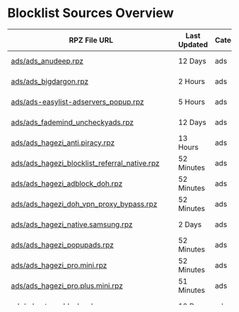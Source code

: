 # Blocklist Sources Overview

| RPZ File URL | Last Updated | Category | Entries | Size | Status | Source URL | License |
|--------------|--------------|----------|---------|------|--------|------------|---------|
| [ads/ads_anudeep.rpz](https://raw.githubusercontent.com/twitOne/RPZ-Blocklists/main/ads/ads_anudeep.rpz) | 12 Days | ads | 42348 | 2.7 MB | No Updates | [AnudeepND](https://raw.githubusercontent.com/anudeepND/blacklist/master/adservers.txt) | MIT (https://github.com/anudeepND/blacklist/blob/master/LICENSE) |
| [ads/ads_bigdargon.rpz](https://raw.githubusercontent.com/twitOne/RPZ-Blocklists/main/ads/ads_bigdargon.rpz) | 2 Hours | ads | 37690 | 1.0 MB | No Updates | [BigDargon](https://raw.githubusercontent.com/bigdargon/hostsVN/master/hosts) | MIT (https://github.com/bigdargon/hostsVN/blob/master/LICENSE) |
| [ads/ads-easylist-adservers_popup.rpz](https://raw.githubusercontent.com/twitOne/RPZ-Blocklists/main/ads/ads-easylist-adservers_popup.rpz) | 5 Hours | ads | 6332 | 155.2 KB | No Updates | [easylist](https://raw.githubusercontent.com/easylist/easylist/master/easylist/easylist_adservers_popup.txt) | GPLv3 (https://easylist.to/pages/licence.html) |
| [ads/ads_fademind_uncheckyads.rpz](https://raw.githubusercontent.com/twitOne/RPZ-Blocklists/main/ads/ads_fademind_uncheckyads.rpz) | 12 Days | ads | 9 | 1.2 KB | No Updates | [FadeMind](https://raw.githubusercontent.com/FadeMind/hosts.extras/master/UncheckyAds/hosts) | MIT (https://github.com/FadeMind/hosts.extras/blob/master/LICENSE) |
| [ads/ads_hagezi_anti.piracy.rpz](https://raw.githubusercontent.com/twitOne/RPZ-Blocklists/main/ads/ads_hagezi_anti.piracy.rpz) | 13 Hours | ads | 20196 | 481.3 KB | No Updates | [Hagezi DNS Blocklists](https://raw.githubusercontent.com/hagezi/dns-blocklists/main/adblock/anti.piracy.txt) | GPLv3 (https://github.com/hagezi/dns-blocklists/blob/main/LICENSE) |
| [ads/ads_hagezi_blocklist_referral_native.rpz](https://raw.githubusercontent.com/twitOne/RPZ-Blocklists/main/ads/ads_hagezi_blocklist_referral_native.rpz) | 52 Minutes | ads | 3530 | 97.9 KB | No Updates | [Hagezi DNS Blocklists](https://raw.githubusercontent.com/hagezi/dns-blocklists/main/adblock/blocklist-referral-native.txt) | GPLv3 (https://github.com/hagezi/dns-blocklists/blob/main/LICENSE) |
| [ads/ads_hagezi_adblock_doh.rpz](https://raw.githubusercontent.com/twitOne/RPZ-Blocklists/main/ads/ads_hagezi_adblock_doh.rpz) | 52 Minutes | ads | 2876 | 75.8 KB | No Updates | [Hagezi DNS Blocklists](https://raw.githubusercontent.com/hagezi/dns-blocklists/main/adblock/doh.txt) | GPLv3 (https://github.com/hagezi/dns-blocklists/blob/main/LICENSE) |
| [ads/ads_hagezi_doh_vpn_proxy_bypass.rpz](https://raw.githubusercontent.com/twitOne/RPZ-Blocklists/main/ads/ads_hagezi_doh_vpn_proxy_bypass.rpz) | 52 Minutes | ads | 10050 | 287.7 KB | No Updates | [Hagezi DNS Blocklists](https://raw.githubusercontent.com/hagezi/dns-blocklists/main/adblock/doh-vpn-proxy-bypass.txt) | GPLv3 (https://github.com/hagezi/dns-blocklists/blob/main/LICENSE) |
| [ads/ads_hagezi_native.samsung.rpz](https://raw.githubusercontent.com/twitOne/RPZ-Blocklists/main/ads/ads_hagezi_native.samsung.rpz) | 2 Days | ads | 390 | 15.4 KB | No Updates | [Hagezi DNS Blocklists](https://raw.githubusercontent.com/hagezi/dns-blocklists/main/adblock/native.samsung.txt) | GPLv3 (https://github.com/hagezi/dns-blocklists/blob/main/LICENSE) |
| [ads/ads_hagezi_popupads.rpz](https://raw.githubusercontent.com/twitOne/RPZ-Blocklists/main/ads/ads_hagezi_popupads.rpz) | 52 Minutes | ads | 208160 | 5.2 MB | No Updates | [Hagezi DNS Blocklists](https://raw.githubusercontent.com/hagezi/dns-blocklists/main/adblock/popupads.txt) | GPLv3 (https://github.com/hagezi/dns-blocklists/blob/main/LICENSE) |
| [ads/ads_hagezi_pro.mini.rpz](https://raw.githubusercontent.com/twitOne/RPZ-Blocklists/main/ads/ads_hagezi_pro.mini.rpz) | 52 Minutes | ads | 175198 | 4.5 MB | No Updates | [Hagezi DNS Blocklists](https://raw.githubusercontent.com/hagezi/dns-blocklists/main/adblock/pro.mini.txt) | GPLv3 (https://github.com/hagezi/dns-blocklists/blob/main/LICENSE) |
| [ads/ads_hagezi_pro.plus.mini.rpz](https://raw.githubusercontent.com/twitOne/RPZ-Blocklists/main/ads/ads_hagezi_pro.plus.mini.rpz) | 51 Minutes | ads | 203086 | 5.3 MB | No Updates | [Hagezi DNS Blocklists](https://raw.githubusercontent.com/hagezi/dns-blocklists/main/adblock/pro.plus.mini.txt) | GPLv3 (https://github.com/hagezi/dns-blocklists/blob/main/LICENSE) |
| [ads/ads_stevenblack_adaway.rpz](https://raw.githubusercontent.com/twitOne/RPZ-Blocklists/main/ads/ads_stevenblack_adaway.rpz) | 12 Days | ads | 7333 | 480.9 KB | No Updates | [StevenBlack](https://raw.githubusercontent.com/StevenBlack/hosts/master/data/adaway.org/hosts) | MIT (https://github.com/StevenBlack/hosts/blob/master/LICENSE) |
| [ads/ads_disconnect_simple_ad.rpz](https://raw.githubusercontent.com/twitOne/RPZ-Blocklists/main/ads/ads_disconnect_simple_ad.rpz) | 30+ Days | ads | 2701 | 133.2 KB | Outdated | [Disconnect](https://s3.amazonaws.com/lists.disconnect.me/simple_ad.txt) | GPLv3 (https://github.com/disconnectme/disconnect/blob/master/LICENSE) |
| [ads/ads_adguarddns.rpz](https://raw.githubusercontent.com/twitOne/RPZ-Blocklists/main/ads/ads_adguarddns.rpz) | 2 Days | ads | 226828 | 6.3 MB | No Updates | [AdGuard DNS Filter](https://v.firebog.net/hosts/AdguardDNS.txt) | GPLv3 (https://github.com/AdguardTeam/AdGuardSDNSFilter/blob/master/LICENSE) |
| [ads/ads_admiral.rpz](https://raw.githubusercontent.com/twitOne/RPZ-Blocklists/main/ads/ads_admiral.rpz) | 30+ Days | ads | 1747 | 90.5 KB | Outdated | [LanikSJ](https://v.firebog.net/hosts/Admiral.txt) | MIT (https://github.com/LanikSJ/ubo-filters/blob/main/LICENSE) |
| [ads/ads_easylist.rpz](https://raw.githubusercontent.com/twitOne/RPZ-Blocklists/main/ads/ads_easylist.rpz) | 2 Days | ads | 63446 | 1.6 MB | No Updates | [EasyList](https://v.firebog.net/hosts/Easylist.txt) | GPLv3 (https://easylist.to/pages/licence.html), CC BY-SA (https://creativecommons.org/licenses/by-sa/3.0/) |
| [ads/ads_prigent_ads.rpz](https://raw.githubusercontent.com/twitOne/RPZ-Blocklists/main/ads/ads_prigent_ads.rpz) | 3 Days | ads | 8540 | 213.3 KB | No Updates | [Fabrice Prigent via Firebog](https://v.firebog.net/hosts/Prigent-Ads.txt) | [CC BY-SA (assumed)](https://dsi.ut-capitole.fr/blacklists/) |
| [malware/malware_notrack.rpz](https://raw.githubusercontent.com/twitOne/RPZ-Blocklists/main/malware/malware_notrack.rpz) | 1 Days | malware | 304 | 8.1 KB | No Updates | [Quidsup](https://gitlab.com/quidsup/notrack-blocklists/raw/master/notrack-malware.txt) | GPLv3 (https://gitlab.com/quidsup/notrack-blocklists/-/blob/master/LICENSE) |
| [malware/malware_cyberhost.rpz](https://raw.githubusercontent.com/twitOne/RPZ-Blocklists/main/malware/malware_cyberhost.rpz) | 1 Hours | malware | 32008 | 928.0 KB | No Updates | [Cyberhost UK](https://lists.cyberhost.uk/malware.txt) | CC BY-SA 4.0 (https://creativecommons.org/licenses/by-sa/4.0/) |
| [malware/malware_malware-filter-urlhaus-lite.rpz](https://raw.githubusercontent.com/twitOne/RPZ-Blocklists/main/malware/malware_malware-filter-urlhaus-lite.rpz) | 9 Hours | malware | 1228 | 35.8 KB | No Updates | [malware-filter](https://malware-filter.gitlab.io/malware-filter/urlhaus-filter-hosts-online.txt) | MIT (https://gitlab.com/malware-filter/urlhaus-filter/-/blob/main/LICENSE) |
| [malware/malware_adfilt.rpz](https://raw.githubusercontent.com/twitOne/RPZ-Blocklists/main/malware/malware_adfilt.rpz) | 5 Days | malware | 61706 | 1.7 MB | No Updates | [DandelionSprout](https://raw.githubusercontent.com/DandelionSprout/adfilt/master/Alternate%20versions%20Anti-Malware%20List/AntiMalwareHosts.txt) | Dandelicence (https://github.com/DandelionSprout/Dandelicence) |
| [malware/malware_fademind_risk.rpz](https://raw.githubusercontent.com/twitOne/RPZ-Blocklists/main/malware/malware_fademind_risk.rpz) | 12 Days | malware | 2189 | 118.5 KB | No Updates | [FadeMind](https://raw.githubusercontent.com/FadeMind/hosts.extras/master/add.Risk/hosts) | MIT (https://github.com/FadeMind/hosts.extras/blob/master/LICENSE) |
| [malware/malware_fademind_spam.rpz](https://raw.githubusercontent.com/twitOne/RPZ-Blocklists/main/malware/malware_fademind_spam.rpz) | 12 Days | malware | 57 | 4.0 KB | No Updates | [FadeMind](https://raw.githubusercontent.com/FadeMind/hosts.extras/master/add.Spam/hosts) | MIT (https://github.com/FadeMind/hosts.extras/blob/master/LICENSE) |
| [malware/malware_hagezi_domains_doh.rpz](https://raw.githubusercontent.com/twitOne/RPZ-Blocklists/main/malware/malware_hagezi_domains_doh.rpz) | 51 Minutes | malware | 3198 | 85.3 KB | No Updates | [Hagezi DNS Blocklists](https://raw.githubusercontent.com/hagezi/dns-blocklists/main/domains/doh.txt) | GPLv3 (https://github.com/hagezi/dns-blocklists/blob/main/LICENSE) |
| [malware/malware_hagezi_native_amazon.rpz](https://raw.githubusercontent.com/twitOne/RPZ-Blocklists/main/malware/malware_hagezi_native_amazon.rpz) | 2 Days | malware | 1194 | 52.7 KB | No Updates | [Hagezi DNS Blocklists](https://raw.githubusercontent.com/hagezi/dns-blocklists/main/domains/native.amazon.txt) | GPLv3 (https://github.com/hagezi/dns-blocklists/blob/main/LICENSE) |
| [malware/malware_hagezi_native_apple.rpz](https://raw.githubusercontent.com/twitOne/RPZ-Blocklists/main/malware/malware_hagezi_native_apple.rpz) | 12 Days | malware | 290 | 23.7 KB | No Updates | [Hagezi DNS Blocklists](https://raw.githubusercontent.com/hagezi/dns-blocklists/main/domains/native.apple.txt) | GPLv3 (https://github.com/hagezi/dns-blocklists/blob/main/LICENSE) |
| [malware/malware_hagezi_native_huawei.rpz](https://raw.githubusercontent.com/twitOne/RPZ-Blocklists/main/malware/malware_hagezi_native_huawei.rpz) | 9 Days | malware | 151 | 15.0 KB | No Updates | [Hagezi DNS Blocklists](https://raw.githubusercontent.com/hagezi/dns-blocklists/main/domains/native.huawei.txt) | GPLv3 (https://github.com/hagezi/dns-blocklists/blob/main/LICENSE) |
| [malware/malware_kadhosts.rpz](https://raw.githubusercontent.com/twitOne/RPZ-Blocklists/main/malware/malware_kadhosts.rpz) | 51 Minutes | malware | 411444 | 12.1 MB | No Updates | [PolishFiltersTeam](https://raw.githubusercontent.com/PolishFiltersTeam/KADhosts/master/KADhosts.txt) | GPLv3 (https://github.com/PolishFiltersTeam/KADhosts/blob/master/LICENSE) |
| [malware/malware_spam404.rpz](https://raw.githubusercontent.com/twitOne/RPZ-Blocklists/main/malware/malware_spam404.rpz) | 12 Days | malware | 8141 | 430.1 KB | No Updates | [Spam404](https://raw.githubusercontent.com/Spam404/lists/master/main-blacklist.txt) | CC BY 3.0 (https://github.com/Spam404/lists/blob/master/LICENSE) |
| [malware/malware_stevenblack_kadhosts.rpz](https://raw.githubusercontent.com/twitOne/RPZ-Blocklists/main/malware/malware_stevenblack_kadhosts.rpz) | 15 Hours | malware | 410330 | 12.1 MB | No Updates | [StevenBlack](https://raw.githubusercontent.com/StevenBlack/hosts/master/data/KADhosts/hosts) | MIT (https://github.com/StevenBlack/hosts/blob/master/LICENSE) |
| [malware/malware_stevenblack_diff_sources.rpz](https://raw.githubusercontent.com/twitOne/RPZ-Blocklists/main/malware/malware_stevenblack_diff_sources.rpz) | 15 Hours | malware | 487680 | 14.3 MB | No Updates | [StevenBlack](https://raw.githubusercontent.com/StevenBlack/hosts/master/hosts) | MIT (https://github.com/StevenBlack/hosts/blob/master/LICENSE) |
| [malware/malware_easyprivacy.rpz](https://raw.githubusercontent.com/twitOne/RPZ-Blocklists/main/malware/malware_easyprivacy.rpz) | 2 Days | malware | 83726 | 2.5 MB | No Updates | [EasyList](https://v.firebog.net/hosts/Easyprivacy.txt) | GPLv3 (https://easylist.to/pages/licence.html), CC BY-SA (https://creativecommons.org/licenses/by-sa/3.0/) |
| [malware/malware_prigent_crypto.rpz](https://raw.githubusercontent.com/twitOne/RPZ-Blocklists/main/malware/malware_prigent_crypto.rpz) | 3 Days | malware | 32582 | 892.2 KB | No Updates | [Fabrice Prigent via Firebog](https://v.firebog.net/hosts/Prigent-Crypto.txt) | [CC BY-SA (assumed)](https://dsi.ut-capitole.fr/blacklists/) |
| [malware/malware_rpilist.rpz](https://raw.githubusercontent.com/twitOne/RPZ-Blocklists/main/malware/malware_rpilist.rpz) | 2 Days | malware | 1128662 | 37.5 MB | No Updates | [RPiList](https://v.firebog.net/hosts/RPiList-Malware.txt) | CC BY-NC 4.0 (https://github.com/RPiList/specials/blob/master/LICENSE.md) |
| [malware/malware_w3kbl.rpz](https://raw.githubusercontent.com/twitOne/RPZ-Blocklists/main/malware/malware_w3kbl.rpz) | 30+ Days | malware | 350 | 21.6 KB | Outdated | [WaLLy3K](https://v.firebog.net/hosts/static/w3kbl.txt) | MIT (https://github.com/WaLLy3K/wally3k.github.io/blob/master/LICENSE) |
| [misc/misc_oisd_big_list.rpz](https://raw.githubusercontent.com/twitOne/RPZ-Blocklists/main/misc/misc_oisd_big_list.rpz) | 33 Minutes | misc | 401318 | 10.9 MB | Updated | [OISD](https://big.oisd.nl/) | GPLv3 (https://github.com/sjhgvr/oisd/blob/main/LICENSE) |
| [misc/misc_nsfw_oisd.rpz](https://raw.githubusercontent.com/twitOne/RPZ-Blocklists/main/misc/misc_nsfw_oisd.rpz) | 25 Minutes | misc | 736620 | 19.8 MB | Updated | [OISD](https://nsfw.oisd.nl) | GPLv3 (https://github.com/sjhgvr/oisd/blob/main/LICENSE) |
| [misc/misc_nsfw_small_oisd.rpz](https://raw.githubusercontent.com/twitOne/RPZ-Blocklists/main/misc/misc_nsfw_small_oisd.rpz) | 25 Minutes | misc | 38906 | 900.6 KB | Updated | [OISD](https://nsfw-small.oisd.nl) | GPLv3 (https://github.com/sjhgvr/oisd/blob/main/LICENSE) |
| [misc/misc_oisd_small_list.rpz](https://raw.githubusercontent.com/twitOne/RPZ-Blocklists/main/misc/misc_oisd_small_list.rpz) | 33 Minutes | misc | 84478 | 2.2 MB | Updated | [OISD](https://small.oisd.nl) | GPLv3 (https://github.com/sjhgvr/oisd/blob/main/LICENSE) |
| [misc/misc_stalkerware.rpz](https://raw.githubusercontent.com/twitOne/RPZ-Blocklists/main/misc/misc_stalkerware.rpz) | 12 Days | misc | 917 | 54.7 KB | No Updates | [AssoEchap](https://raw.githubusercontent.com/AssoEchap/stalkerware-indicators/master/generated/hosts) | CC BY (https://github.com/AssoEchap/stalkerware-indicators?tab=readme-ov-file#license) |
| [misc/misc_hagezi_pro_mini.rpz](https://raw.githubusercontent.com/twitOne/RPZ-Blocklists/main/misc/misc_hagezi_pro_mini.rpz) | 51 Minutes | misc | 175198 | 4.5 MB | No Updates | [Hagezi DNS Blocklists](https://raw.githubusercontent.com/hagezi/dns-blocklists/heads/main/rpz/pro.mini.txt) | GPLv3 (https://github.com/hagezi/dns-blocklists/blob/main/LICENSE) |
| [misc/misc_hagezi_pro.rpz](https://raw.githubusercontent.com/twitOne/RPZ-Blocklists/main/misc/misc_hagezi_pro.rpz) | 51 Minutes | misc | 365732 | 9.7 MB | No Updates | [Hagezi DNS Blocklists](https://raw.githubusercontent.com/hagezi/dns-blocklists/main/rpz/pro.txt) | GPLv3 (https://github.com/hagezi/dns-blocklists/blob/main/LICENSE) |
| [misc/misc_hagezi_ultimate_mini.rpz](https://raw.githubusercontent.com/twitOne/RPZ-Blocklists/main/misc/misc_hagezi_ultimate_mini.rpz) | 51 Minutes | misc | 235824 | 6.1 MB | No Updates | [Hagezi DNS Blocklists](https://raw.githubusercontent.com/hagezi/dns-blocklists/main/rpz/ultimate.mini.txt) | GPLv3 (https://github.com/hagezi/dns-blocklists/blob/main/LICENSE) |
| [misc/misc_hagezi_ultimate.rpz](https://raw.githubusercontent.com/twitOne/RPZ-Blocklists/main/misc/misc_hagezi_ultimate.rpz) | 51 Minutes | misc | 739530 | 20.0 MB | No Updates | [Hagezi DNS Blocklists](https://raw.githubusercontent.com/hagezi/dns-blocklists/main/rpz/ultimate.txt) | GPLv3 (https://github.com/hagezi/dns-blocklists/blob/main/LICENSE) |
| [misc/misc_stevenblack_yoyo.rpz](https://raw.githubusercontent.com/twitOne/RPZ-Blocklists/main/misc/misc_stevenblack_yoyo.rpz) | 12 Days | misc | 3437 | 172.9 KB | No Updates | [StevenBlack](https://raw.githubusercontent.com/StevenBlack/hosts/master/data/yoyo.org/hosts) | MIT (https://github.com/StevenBlack/hosts/blob/master/LICENSE) |
| [phishing/phishing_urlhaus.rpz](https://raw.githubusercontent.com/twitOne/RPZ-Blocklists/main/phishing/phishing_urlhaus.rpz) | 8 Minutes | phishing | 1028 | 28.2 KB | Updated | [URLhaus by abuse.ch](https://urlhaus.abuse.ch/downloads/hostfile/) | None specified |
| [social/social_anudeepND_facebook.rpz](https://raw.githubusercontent.com/twitOne/RPZ-Blocklists/main/social/social_anudeepND_facebook.rpz) | 12 Days | social | 3995 | 321.8 KB | No Updates | [AnudeepND](https://raw.githubusercontent.com/anudeepND/blacklist/master/facebook.txt) | MIT (https://github.com/anudeepND/blacklist/blob/master/LICENSE) |
| [social/social_hagezi_native.tiktok.extended.rpz](https://raw.githubusercontent.com/twitOne/RPZ-Blocklists/main/social/social_hagezi_native.tiktok.extended.rpz) | 2 Days | social | 842 | 31.6 KB | No Updates | [Hagezi DNS Blocklists](https://raw.githubusercontent.com/hagezi/dns-blocklists/main/adblock/native.tiktok.extended.txt) | GPLv3 (https://github.com/hagezi/dns-blocklists/blob/main/LICENSE) |
| [social/social_hagezi_native.tiktok.rpz](https://raw.githubusercontent.com/twitOne/RPZ-Blocklists/main/social/social_hagezi_native.tiktok.rpz) | 2 Days | social | 642 | 23.5 KB | No Updates | [Hagezi DNS Blocklists](https://raw.githubusercontent.com/hagezi/dns-blocklists/main/adblock/native.tiktok.txt) | GPLv3 (https://github.com/hagezi/dns-blocklists/blob/main/LICENSE) |
| [social/social_stevenblack_social_only.rpz](https://raw.githubusercontent.com/twitOne/RPZ-Blocklists/main/social/social_stevenblack_social_only.rpz) | 15 Hours | social | 6484 | 226.8 KB | No Updates | [StevenBlack](https://raw.githubusercontent.com/StevenBlack/hosts/master/alternates/social-only/hosts) | MIT (https://github.com/StevenBlack/hosts/blob/master/LICENSE) |
| [tracking/tracking_frogeye_firstparty.rpz](https://raw.githubusercontent.com/twitOne/RPZ-Blocklists/main/tracking/tracking_frogeye_firstparty.rpz) | 6 Days | tracking | 66824 | 2.1 MB | No Updates | [Frogeye](https://hostfiles.frogeye.fr/firstparty-trackers-hosts.txt) | MIT (https://git.frogeye.fr/geoffrey/eulaurarien/src/branch/master/LICENSE) |
| [tracking/tracking_crazymax_spy.rpz](https://raw.githubusercontent.com/twitOne/RPZ-Blocklists/main/tracking/tracking_crazymax_spy.rpz) | 12 Days | tracking | 347 | 25.3 KB | No Updates | [CrazyMax](https://raw.githubusercontent.com/crazy-max/WindowsSpyBlocker/master/data/hosts/spy.txt) | MIT (https://github.com/crazy-max/WindowsSpyBlocker/blob/master/LICENSE) |
| [tracking/tracking_fademind_2o7net.rpz](https://raw.githubusercontent.com/twitOne/RPZ-Blocklists/main/tracking/tracking_fademind_2o7net.rpz) | 12 Days | tracking | 2030 | 133.8 KB | No Updates | [FadeMind](https://raw.githubusercontent.com/FadeMind/hosts.extras/master/add.2o7Net/hosts) | MIT (https://github.com/FadeMind/hosts.extras/blob/master/LICENSE) |
| [tracking/tracking_easylist_international.rpz](https://raw.githubusercontent.com/twitOne/RPZ-Blocklists/main/tracking/tracking_easylist_international.rpz) | 6 Days | tracking | 1888 | 42.2 KB | No Updates | [EasyList](https://raw.githubusercontent.com/easylist/easylist/master/easyprivacy/easyprivacy_trackingservers_international.txt) | GPLv3 (https://easylist.to/pages/licence.html), CC BY-SA (https://creativecommons.org/licenses/by-sa/3.0/) |
| [tracking/tracking_hagezi_winoffice.rpz](https://raw.githubusercontent.com/twitOne/RPZ-Blocklists/main/tracking/tracking_hagezi_winoffice.rpz) | 8 Days | tracking | 820 | 33.6 KB | No Updates | [Hagezi DNS Blocklists](https://raw.githubusercontent.com/hagezi/dns-blocklists/main/rpz/native.winoffice.txt) | GPLv3 (https://github.com/hagezi/dns-blocklists/blob/main/LICENSE) |

## Status Definitions
- **Updated**: Source was fetched and RPZ file was updated with new content.
- **No Updates**: Source was checked but no changes detected (ETag, Last-Modified, or hash match).
- **Not Reachable**: Source could not be fetched (HTTP error or timeout).
- **Outdated**: Source not updated in over 30 days.
